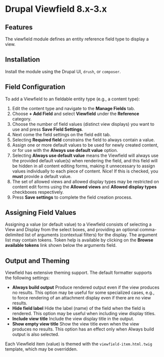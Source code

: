 # Drupal Viewfield 8.x-3.x

## Features

The viewfield module defines an entity reference field type to display a view.

## Installation

Install the module using the Drupal UI, `drush`, or `composer`.

## Field Configuration

To add a Viewfield to an fieldable entity type (e.g., a content type): 
1. Edit the content type and navigate to the **Manage Fields** tab. 
2. Choose **+ Add Field** and select **Viewfield** under the **Reference** category.
3. Choose the number of field values (distinct view displays) you want to use and press **Save Field Settings**.
4. Next come the field settings on the field edit tab. 
5. Selecting **Required field** constrains the field to always contain a value.
6. Assign one or more default values to be used for newly created content, or for use with the **Always use default value** option.
7. Selecting **Always use default value** means the Viewfield will always use the provided default value(s) when rendering the field, and this field will be hidden in all content editing forms, making it unnecessary to assign values individually to each piece of content. Nice! If this is checked, you **must** provide a default value.
8. The set of allowed views and allowed display types may be restricted on content edit forms using the **Allowed views** and **Allowed display types** checkboxes respectively.
9. Press **Save settings** to complete the field creation process.

## Assigning Field Values
Assigning a value (or default value) to a Viewfield consists of selecting a View and Display from the select boxes, and providing an optional comma-delimited list of arguments (contextual filters) for the display. The argument list may contain tokens. Token help is available by clicking on the **Browse available tokens** link shown below the arguments field.

## Output and Theming
Viewfield has extensive theming support. The default formatter supports the following settings:

- **Always build output**
Produce rendered output even if the view produces no results.
This option may be useful for some specialized cases, e.g., to force rendering of an attachment display even if there are no view results.
- **Hide field label**
Hide the label (name) of the field when the field is rendered.
This option may be useful when including view display titles.
- **Include view title**
Include the view display title in the output.
- **Show empty view title**
Show the view title even when the view produces no results.
This option has an effect only when Always build output is also selected.

Each Viewfield item (value) is themed with the `viewfield-item.html.twig` template, which may be overridden.
